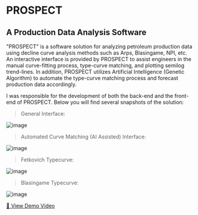 # PROSPECT
## A Production Data Analysis Software

"PROSPECT" is a software solution for analyzing petroleum production data using decline curve analysis methods such as Arps, Blasingame, NPI, etc.
An interactive interface is provided by PROSPECT to assist engineers in the manual curve-fitting process, type-curve matching, and plotting semilog trend-lines. In addition, PROSPECT utilizes Artificial Intelligence (Genetic Algorithm) to automate the type-curve matching process and forecast production data accordingly.

I was responsible for the development of both the back-end and the front-end of PROSPECT. Below you will find several snapshots of the solution:

> General Interface:
 
![image](https://user-images.githubusercontent.com/75472719/195080786-27ee601b-6db5-4f99-b8bb-f4e6b456fa12.png)

> Automated Curve Matching (AI Assisted) Interface:
 
![image](https://user-images.githubusercontent.com/75472719/195082469-4a876f13-e6cc-499a-b12b-2440ed7dd9e4.png)

> Fetkovich Typecurve:
 
![image](https://user-images.githubusercontent.com/75472719/195082557-c63204ea-8abd-41bf-86a5-e0f044617162.png)

> Blasingame Typecurve:
 
![image](https://user-images.githubusercontent.com/75472719/195082594-b3719dfb-1eaf-4f67-a881-99023cf61882.png)

 
[🎥 View Demo Video](http://www.joukar.ir/prospect/video/)
